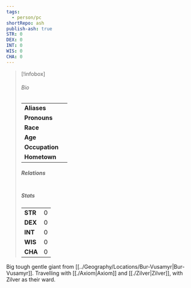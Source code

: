 ```yaml
---  
tags:  
  - person/pc  
shortRepo: ash  
publish-ash: true  
STR: 0  
DEX: 0  
INT: 0  
WIS: 0  
CHA: 0  
---  
```

  
> [!infobox]  
> ###### Bio  
> |                |                  |  
> | -------------- | ---------------- |  
> |**Aliases**     |                 |  
> |**Pronouns**    |            |  
> |**Race**        |             |  
> |**Age**         |             |  
> |**Occupation**  |         |  
> |**Hometown**||  
>   
> ##### Relations  
> |                |                           |  
> | -------------- | ------------------------- |  
>   
> ##### Stats  
> |      |      |  
> | ---- | ---- |  
> | **STR**  | 0     |  
> | **DEX**  | 0     |  
> | **INT**  | 0     |  
> | **WIS**  | 0     |  
> | **CHA**  | 0     |  
  
Big tough gentle giant from [[../Geography/Locations/Bur-Vusamyr|Bur-Vusamyr]]. Travelling with [[./Axiom|Axiom]] and [[./Zilver|Zilver]], with Zilver as their ward.  
  
  
 
